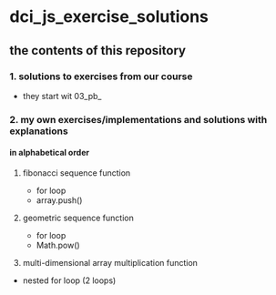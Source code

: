 # dci_js_exercise_solutions

## the contents of this repository

### 1. solutions to exercises from our course 

- they start wit 03_pb_ 

### 2. my own exercises/implementations and solutions with explanations 

#### in alphabetical order 

1. fibonacci sequence function
   - for loop
   - array.push()

2. geometric sequence function 
   - for loop 
   - Math.pow()

3. multi-dimensional array multiplication function
  - nested for loop (2 loops)
 
